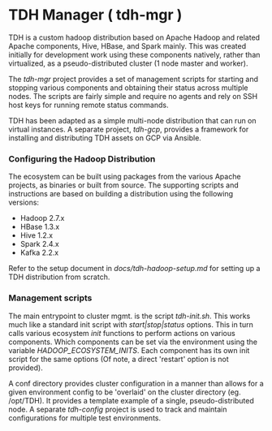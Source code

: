 TDH Manager ( tdh-mgr ) 
=======================

  TDH is a custom hadoop distribution based on Apache Hadoop and related 
Apache components, Hive, HBase, and Spark mainly. This was created initially
for development work using these components natively, rather than virtualized,
as a pseudo-distributed cluster (1 node master and worker).

  The *tdh-mgr* project provides a set of management scripts for starting and 
stopping various components and obtaining their status across multiple nodes.
The scripts are fairly simple and require no agents and rely on SSH host keys 
for running remote status commands.

  TDH has been adapted as a simple multi-node distribution that can run
on virtual instances.  A separate project, *tdh-gcp*, provides a framework
for installing and distributing TDH assets on GCP via Ansible.


### Configuring the Hadoop Distribution

  The ecosystem can be built using packages from the various
Apache projects, as binaries or built from source. The supporting scripts and
instructions are based on building a distribution using the following
versions:

- Hadoop 2.7.x
- HBase  1.3.x
- Hive   1.2.x
- Spark  2.4.x
- Kafka  2.2.x

Refer to the setup document in *docs/tdh-hadoop-setup.md* for setting
up a TDH distribution from scratch.

### Management scripts

  The main entrypoint to cluster mgmt. is the script *tdh-init.sh*. This 
works much like a standard init script with *start|stop|status* options.
This in turn calls various ecosystem *init* functions to perform actions 
on various components.  Which components can be set via the environment
using the variable *HADOOP_ECOSYSTEM_INITS*. Each component has its own
init script for the same options (Of note, a direct 'restart' option is 
not provided).

  A conf directory provides cluster configuration in a manner than 
allows for a given environment config to be 'overlaid' on the cluster
directory (eg. /opt/TDH). It provides a template example of a single,
pseudo-distributed node. A separate *tdh-config* project is used to 
track and maintain configurations for multiple test environments.


  
